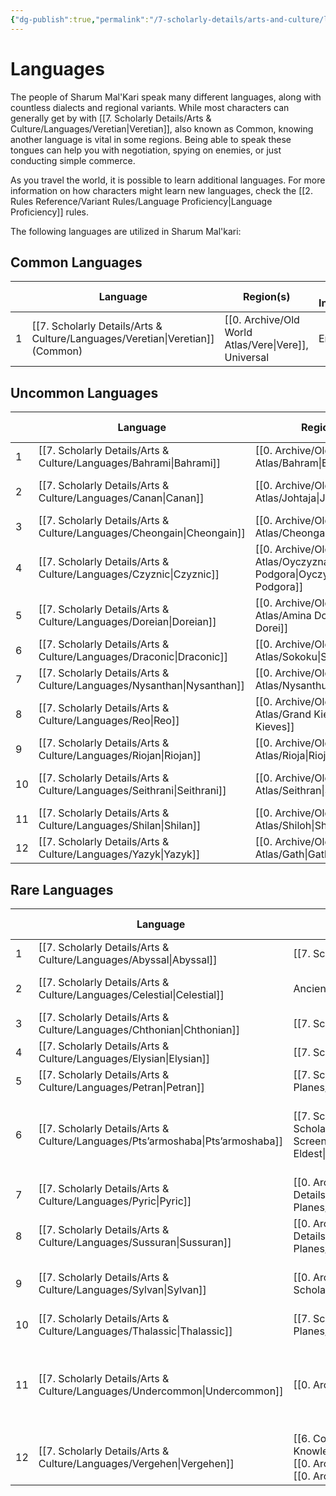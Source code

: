 ```yaml
---
{"dg-publish":true,"permalink":"/7-scholarly-details/arts-and-culture/languages/languages/"}
---
```


# Languages

The people of Sharum Mal'Kari speak many different languages, along with countless dialects and regional variants. While most characters can generally get by with [[7. Scholarly Details/Arts & Culture/Languages/Veretian\|Veretian]], also known as Common, knowing another language is vital in some regions. Being able to speak these tongues can help you with negotiation, spying on enemies, or just conducting simple commerce. 

As you travel the world, it is possible to learn additional languages. For more information on how characters might learn new languages, check the [[2. Rules Reference/Variant Rules/Language Proficiency\|Language Proficiency]] rules. 

The following languages are utilized in Sharum Mal'kari:

## Common Languages

|     | Language              | Region(s)           | IRL Inspiration |
| --- | --------------------- | ------------------- | --------------- |
| 1   | [[7. Scholarly Details/Arts & Culture/Languages/Veretian\|Veretian]] (Common) | [[0. Archive/Old World Atlas/Vere\|Vere]], Universal | English         |

## Uncommon Languages

|     | Language      | Region(s)            | IRL Inspiration              |
| --- | ------------- | -------------------- | ---------------------------- |
| 1   | [[7. Scholarly Details/Arts & Culture/Languages/Bahrami\|Bahrami]]   | [[0. Archive/Old World Atlas/Bahram\|Bahram]]           | Persian                      |
| 2   | [[7. Scholarly Details/Arts & Culture/Languages/Canan\|Canan]]     | [[0. Archive/Old World Atlas/Johtaja\|Johtaja]]          | Swedish, Danish, Old Norse   |
| 3   | [[7. Scholarly Details/Arts & Culture/Languages/Cheongain\|Cheongain]] | [[0. Archive/Old World Atlas/Cheongai\|Cheongai]]         | Chinese                      |
| 4   | [[7. Scholarly Details/Arts & Culture/Languages/Czyznic\|Czyznic]]   | [[0. Archive/Old World Atlas/Oyczyzna Podgora\|Oyczyzna Podgora]] | Dutch, Polish, Czech         |
| 5   | [[7. Scholarly Details/Arts & Culture/Languages/Doreian\|Doreian]]   | [[0. Archive/Old World Atlas/Amina Dorei\|Amina Dorei]]      | Sudanese, Swahili, Afrikaans |
| 6   | [[7. Scholarly Details/Arts & Culture/Languages/Draconic\|Draconic]]  | [[0. Archive/Old World Atlas/Sokoku\|Sokoku]]           | Japanese                     |
| 7   | [[7. Scholarly Details/Arts & Culture/Languages/Nysanthan\|Nysanthan]] | [[0. Archive/Old World Atlas/Nysanthus\|Nysanthus]]        | Korean                       |
| 8   | [[7. Scholarly Details/Arts & Culture/Languages/Reo\|Reo]]       | [[0. Archive/Old World Atlas/Grand Kieves\|Grand Kieves]]     | Maori                        |
| 9   | [[7. Scholarly Details/Arts & Culture/Languages/Riojan\|Riojan]]    | [[0. Archive/Old World Atlas/Rioja\|Rioja]]            | Italian                      |
| 10  | [[7. Scholarly Details/Arts & Culture/Languages/Seithrani\|Seithrani]] | [[0. Archive/Old World Atlas/Seithran\|Seithran]]         | Serbo-Croatian, Slovenian    |
| 11  | [[7. Scholarly Details/Arts & Culture/Languages/Shilan\|Shilan]]    | [[0. Archive/Old World Atlas/Shiloh\|Shiloh]]           | French                       |
| 12  | [[7. Scholarly Details/Arts & Culture/Languages/Yazyk\|Yazyk]]     | [[0. Archive/Old World Atlas/Gath\|Gath]]             | Russian                      |{ #UncommonLanguages}


## Rare Languages

|     | Language          | Native to                                             | IRL Inspiration                                                  |
| --- | ----------------- | ----------------------------------------------------- | ---------------------------------------------------------------- |
| 1   | [[7. Scholarly Details/Arts & Culture/Languages/Abyssal\|Abyssal]]       | [[7. Scholarly Details/Cosmology/Outer Planes/Tartarus/Tartarus\|Tartarus]]                                          | Arabic, Hebrew                                                   |
| 2   | [[7. Scholarly Details/Arts & Culture/Languages/Celestial\|Celestial]]     | Ancient ruins                                         | Sanskrit, Egyptian hieroglyphs                                   |
| 3   | [[7. Scholarly Details/Arts & Culture/Languages/Chthonian\|Chthonian]]     | [[7. Scholarly Details/Cosmology/Inner Planes/Erebus/Erebus\|Erebus]]                                            | Greek                                                            |
| 4   | [[7. Scholarly Details/Arts & Culture/Languages/Elysian\|Elysian]]       | [[7. Scholarly Details/Cosmology/Outer Planes/Elysium/Elysium\|Elysium]]                                           | Arabic, Hebrew                                                   |
| 5   | [[7. Scholarly Details/Arts & Culture/Languages/Petran\|Petran]]        | [[7. Scholarly Details/Cosmology/Inner Planes/Elemental Planes/Forterra/Forterra\|Forterra]]                                          | Hungarian                                                        |
| 6   | [[7. Scholarly Details/Arts & Culture/Languages/Pts’armoshaba\|Pts’armoshaba]] | [[7. Scholarly Details/Cosmology/Inner Planes/The Fade\|The Fade]], [[7. Scholarly Details/Metaphysics/Mortality & Death/Unsent\|Unsent]], [[_. GM Screen/!Scratch Notes/Construction Zone/WIP Entities/The Eldest/The Eldest\|The Eldest]]              | Georgian script, discordant whispers, <br>eldritch synesthesia   |
| 7   | [[7. Scholarly Details/Arts & Culture/Languages/Pyric\|Pyric]]         | [[0. Archive/Old World Atlas/Falkor\|Falkor]], [[7. Scholarly Details/Cosmology/Inner Planes/Elemental Planes/Cinastino/Cinastino\|Cinastino]]                             | Turkish                                                          |
| 8   | [[7. Scholarly Details/Arts & Culture/Languages/Sussuran\|Sussuran]]      | [[0. Archive/Old World Atlas/Ektal'palli\|Ektal'palli]], [[7. Scholarly Details/Cosmology/Inner Planes/Elemental Planes/Ventania/Ventania\|Ventania]]                         | Quechua                                                          |
| 9   | [[7. Scholarly Details/Arts & Culture/Languages/Sylvan\|Sylvan]]        | [[0. Archive/Old World Atlas/United Altos Isles\|United Altos Isles]], [[7. Scholarly Details/Cosmology/Inner Planes/Arcadia/Arcadia\|Arcadia]]                   | Spanish, Portuguese, Gaelic, Old English                         |
| 10  | [[7. Scholarly Details/Arts & Culture/Languages/Thalassic\|Thalassic]]     | [[7. Scholarly Details/Cosmology/Inner Planes/Elemental Planes/Piacqua/Piacqua\|Piacqua]]                                           | Galatian, Catalan                                                |
| 11  | [[7. Scholarly Details/Arts & Culture/Languages/Undercommon\|Undercommon]]   | [[0. Archive/Old World Atlas/Zarthura\|Zarthura]]                                          | German, Romanian, Latin, Greek,<br>general fantasy elf languages |
| 12  | [[7. Scholarly Details/Arts & Culture/Languages/Vergehen\|Vergehen]]      | [[6. Common Knowledge/Demographics/Ancestries/Darkspawn/Darkspawn\|Darkspawn]], [[0. Archive/Old World Atlas/Ansteigen\|Ansteigen]],<br>[[0. Archive/Old World Atlas/Oyczyzna Podgora\|Oyczyzna Podgora]] | German                                                           |{ #RareLanguages}


